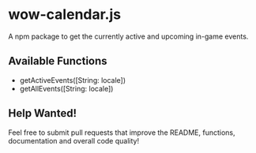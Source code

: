 # wow-calendar.js
A npm package to get the currently active and upcoming in-game events.

## Available Functions
- getActiveEvents([String: locale])
- getAllEvents([String: locale])

## Help Wanted!
Feel free to submit pull requests that improve the README, functions, documentation and overall code quality!
